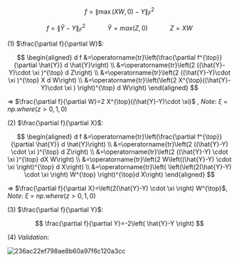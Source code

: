 

$$
f=\|\max (X W, 0)-Y\|_F^2
$$

$$
f=\|\hat{Y}-Y\|_F^2  \quad  \quad \quad  \hat{Y} = max(Z,0) \quad \quad  \quad Z = XW
$$


$(1)$ $\frac{\partial f}{\partial W}$:

$$
\begin{aligned}
d f &=\operatorname{tr}\left(\frac{\partial f^{\top}}{\partial \hat{Y}} d \hat{Y}\right) \\
&=\operatorname{tr}\left(2 ((\hat{Y}-Y)\cdot \xi  )^{\top} d Z\right) \\
&=\operatorname{tr}\left(2 ((\hat{Y}-Y)\cdot \xi )^{\top}  X d W\right) \\
&=\operatorname{tr}\left(\left(2 X^{\top}((\hat{Y}-Y)\cdot \xi ) \right)^{\top} d W\right)
\end{aligned}
$$

$\Rightarrow$ $\frac{\partial f}{\partial W}=2 X^{\top}((\hat{Y}-Y)\cdot \xi)$ , $Note$:  $\xi$ = $np.where(z>0, 1, 0)$

$(2)$  $\frac{\partial f}{\partial X}$: 

$$
\begin{aligned}
d f &=\operatorname{tr}\left(\frac{\partial f^{\top}}{\partial \hat{Y}} d \hat{Y}\right) \\
&=\operatorname{tr}\left(2 ((\hat{Y}-Y) \cdot \xi )^{\top} d Z\right) \\
&=\operatorname{tr}\left(2 ((\hat{Y}-Y)  \cdot \xi )^{\top}  dX  W\right) \\
&=\operatorname{tr}\left(2 W\left((\hat{Y}-Y) \cdot \xi \right)^{\top} d X\right) \\
&=\operatorname{tr}\left( \left(\left(2(\hat{Y}-Y) \cdot \xi \right) W^{\top} \right)^{\top}d X\right)
\end{aligned}
$$        

$\Rightarrow$  $\frac{\partial f}{\partial X}=\left(2(\hat{Y}-Y) \cdot \xi \right) W^{\top}$, $Note$:  $\xi$ = $np.where(z>0, 1, 0)$

$(3)$ $\frac{\partial f}{\partial Y}$:

$$
\frac{\partial f}{\partial Y}=-2\left( \hat{Y}-Y \right)
$$

$(4)$ $Validation:$

![236ac22ef798ae8b60a97f6c120a3cc](https://user-images.githubusercontent.com/111970347/196576422-ebdd6be8-fcf6-44f6-a9c9-4dc5ba8cb68d.png)






